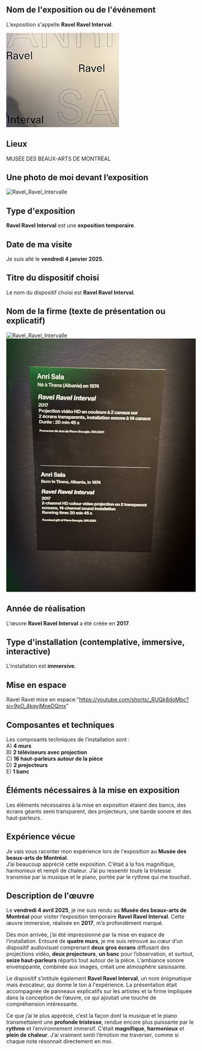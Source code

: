## Nom de l'exposition ou de l'événement
L'exposition s'appelle **Ravel Ravel Interval**.

![Ravel_Ravel_Intervalle](Media/Ravel_Ravel_Intervalle/Ravel_Ravel_Intervalle_fiche_nom_de_l'oeuvre.png)

## Lieux
MUSÉE DES BEAUX-ARTS DE MONTRÉAL

## Une photo de moi devant l’exposition  
![Ravel_Ravel_Intervalle](Media/Ravel_Ravel_Intervalle/Moi_devant_l'entrée.jpg)

## Type d'exposition  
**Ravel Ravel Interval** est une **exposition temporaire**.

## Date de ma visite  
Je suis allé le **vendredi 4 janvier 2025**.

## Titre du dispositif choisi  
Le nom du dispositif choisi est **Ravel Ravel Interval**.

## Nom de la firme (texte de présentation ou explicatif)  
![Ravel_Ravel_Intervalle](Media/Ravel_Ravel_Intervalle/Ravel_Ravel_Intervalle_feuille_de_crédit.png)  
![Ravel_Ravel_Intervalle](Media/Ravel_Ravel_Intervalle/Ravel_Ravel_Intervalle_feuille_firme.jpg)

## Année de réalisation  
L'œuvre **Ravel Ravel Interval** a été créée en **2017**.

## Type d'installation (contemplative, immersive, interactive)  
L'installation est **immersive**.

## Mise en espace  
Ravel Ravel mise en espace:"https://youtube.com/shorts/_RUQk8doMbc?si=9pO_4kqyjMoeDQmx"

## Composantes et techniques  
Les composants techniques de l’installation sont :  
A) **4 murs**  
B) **2 téléviseurs avec projection**  
C) **16 haut-parleurs autour de la pièce**  
D) **2 projecteurs**  
E) **1 banc**  

## Éléments nécessaires à la mise en exposition  
Les éléments nécessaires à la mise en exposition étaient des bancs, des écrans géants semi transparent, des projecteurs, une bande sonore et des haut-parleurs.

## Expérience vécue  
Je vais vous raconter mon expérience lors de l'exposition au **Musée des beaux-arts de Montréal**.  
J’ai beaucoup apprécié cette exposition. C’était à la fois magnifique, harmonieux et rempli de chaleur. J’ai pu ressentir toute la tristesse transmise par la musique et le piano, portée par le rythme qui me touchait.

## Description de l'œuvre

Le **vendredi 4 avril 2025**, je me suis rendu au **Musée des beaux-arts de Montréal** pour visiter l’exposition temporaire **Ravel Ravel Interval**. Cette œuvre immersive, réalisée en **2017**, m’a profondément marqué.

Dès mon arrivée, j’ai été impressionné par la mise en espace de l’installation. Entouré de **quatre murs**, je me suis retrouvé au cœur d’un dispositif audiovisuel comprenant **deux gros écrans** diffusant des projections vidéo, **deux projecteurs**, **un banc** pour l’observation, et surtout, **seize haut-parleurs** répartis tout autour de la pièce. L’ambiance sonore enveloppante, combinée aux images, créait une atmosphère saisissante.

Le dispositif s’intitule également **Ravel Ravel Interval**, un nom énigmatique mais évocateur, qui donne le ton à l'expérience. La présentation était accompagnée de panneaux explicatifs sur les artistes et la firme impliquée dans la conception de l’œuvre, ce qui ajoutait une touche de compréhension intéressante.

Ce que j’ai le plus apprécié, c’est la façon dont la musique et le piano transmettaient une **profonde tristesse**, rendue encore plus puissante par le **rythme** et l’environnement immersif. C’était **magnifique**, **harmonieux** et **plein de chaleur**. J’ai vraiment senti l’émotion me traverser, comme si chaque note résonnait directement en moi.
